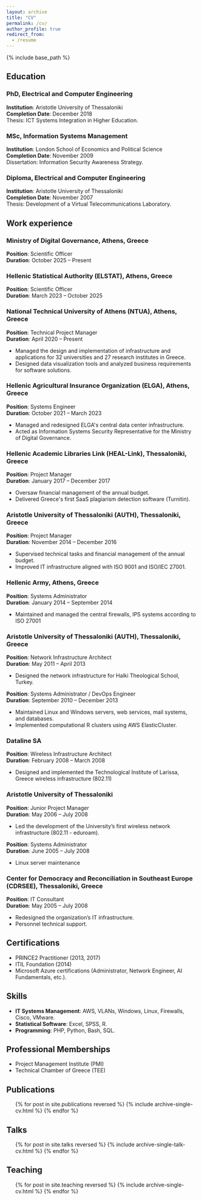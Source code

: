 ```yaml
---
layout: archive
title: "CV"
permalink: /cv/
author_profile: true
redirect_from:
  - /resume
---
```


{% include base_path %}

## Education
### PhD, Electrical and Computer Engineering  
**Institution**: Aristotle University of Thessaloniki  
**Completion Date**: December 2018  
Thesis: ICT Systems Integration in Higher Education.

### MSc, Information Systems Management  
**Institution**: London School of Economics and Political Science  
**Completion Date**: November 2009  
Dissertation: Information Security Awareness Strategy.

### Diploma, Electrical and Computer Engineering  
**Institution**: Aristotle University of Thessaloniki  
**Completion Date**: November 2007  
Thesis: Development of a Virtual Telecommunications Laboratory.

## Work experience
### Ministry of Digital Governance, Athens, Greece
**Position**: Scientific Officer  
**Duration**: October 2025 – Present  

### Hellenic Statistical Authority (ELSTAT), Athens, Greece
**Position**: Scientific Officer  
**Duration**: March 2023 – October 2025  

### National Technical University of Athens (NTUA), Athens, Greece
**Position**: Technical Project Manager  
**Duration**: April 2020 – Present  
- Managed the design and implementation of infrastructure and applications for 32 universities and 27 research institutes in Greece.  
- Designed data visualization tools and analyzed business requirements for software solutions.  

### Hellenic Agricultural Insurance Organization (ELGA), Athens, Greece
**Position**: Systems Engineer  
**Duration**: October 2021 – March 2023  
- Managed and redesigned ELGA's central data center infrastructure.  
- Acted as Information Systems Security Representative for the Ministry of Digital Governance.

### Hellenic Academic Libraries Link (HEAL-Link), Thessaloniki, Greece
**Position**: Project Manager  
**Duration**: January 2017 – December 2017  
- Oversaw financial management of the annual budget.  
- Delivered Greece's first SaaS plagiarism detection software (Turnitin).

### Aristotle University of Thessaloniki (AUTH), Thessaloniki, Greece
**Position**: Project Manager  
**Duration**: November 2014 – December 2016  
- Supervised technical tasks and financial management of the annual budget.  
- Improved IT infrastructure aligned with ISO 9001 and ISO/IEC 27001.

### Hellenic Army, Athens, Greece
**Position**: Systems Administrator  
**Duration**: January 2014 – September 2014  
- Maintained and managed the central firewalls, IPS systems according to ISO 27001 

### Aristotle University of Thessaloniki (AUTH), Thessaloniki, Greece
**Position**: Network Infrastructure Architect  
**Duration**: May 2011 – April 2013  
- Designed the network infrastructure for Halki Theological School, Turkey.

**Position**: Systems Administrator / DevOps Engineer  
**Duration**: September 2010 – December 2013  
- Maintained Linux and Windows servers, web services, mail systems, and databases.  
- Implemented computational R clusters using AWS ElasticCluster. 

### Dataline SA
**Position**: Wireless Infrastructure Architect  
**Duration**: February 2008 – March 2008  
- Designed and implemented the Technological Institute of Larissa, Greece wireless infrastructure (802.11) 

### Aristotle University of Thessaloniki 
**Position**: Junior Project Manager  
**Duration**: May 2006 – July 2008  
- Led the development of the University’s first wireless network infrastructure (802.11 - eduroam).

**Position**: Systems Administrator  
**Duration**: June 2005 – July 2008  
- Linux server maintenance 

### Center for Democracy and Reconciliation in Southeast Europe (CDRSEE), Thessaloniki, Greece 
**Position**: IT Consultant  
**Duration**: May 2005 – July 2008  
- Redesigned the organization’s IT infrastructure.
- Personnel technical support.

## Certifications
- PRINCE2 Practitioner (2013, 2017)  
- ITIL Foundation (2014)  
- Microsoft Azure certifications (Administrator, Network Engineer, AI Fundamentals, etc.).
  
## Skills
- **IT Systems Management**: AWS, VLANs, Windows, Linux, Firewalls, Cisco, VMware.  
- **Statistical Software**: Excel, SPSS, R.  
- **Programming**: PHP, Python, Bash, SQL.

## Professional Memberships
- Project Management Institute (PMI)  
- Technical Chamber of Greece (TEE)

## Publications
  <ul>{% for post in site.publications reversed %}
    {% include archive-single-cv.html %}
  {% endfor %}</ul>
  
## Talks
  <ul>{% for post in site.talks reversed %}
    {% include archive-single-talk-cv.html  %}
  {% endfor %}</ul>
  
## Teaching
  <ul>{% for post in site.teaching reversed %}
    {% include archive-single-cv.html %}
  {% endfor %}</ul>
